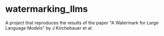 # watermarking_llms
A project that reproduces the results of the paper "A Watermark for Large Language Models" by J Kirchebauer et al.
